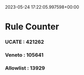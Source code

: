 2023-05-24 17:22:05.997598+00:00
# Rule Counter 
 ### UCATE : 421262

 ### Veneto : 105641

 ### Allowlist : 13929